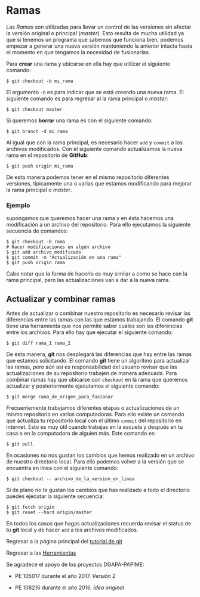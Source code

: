 # Ramas

Las *Ramas* son utilizadas para llevar un control de las versiones sin afectar la versión original o principal (*master*). Esto resulta de mucha utilidad ya que si tenemos un programa que sabemos que funciona bien, podemos empezar a generar una nueva versión manteniendo la anterior intacta hasta el momento en que tengamos la necesidad de fusionarlas.

Para **crear** una rama y ubicarse en ella hay que utilizar el siguiente comando:
```
$ git checkout -b mi_rama
```
El argumento `-b` es para indicar que se está creando una nueva rama. El siguiente comando es para regresar al la rama principal o *master*:
```
$ git checkout master
```
Si queremos **borrar** una rama es con el siguiente comando:
```
$ git branch -d mi_rama
```
Al igual que con la rama principal, es necesario hacer ```add``` y  ```commit``` a los archivos modificados. Con el siguiente comando actualizamos la nueva rama en el repositorio de **GitHub**:
```
$ git push origin mi_rama
```
De esta manera podemos tener en el mismo repositorio diferentes versiones, típicamente una o varias que estamos modificando para mejorar la rama principal o *master*.

### Ejemplo

supongamos que queremos hacer una rama y en ésta hacemos una modificación a un archivo del repositorio. Para ello ejecutamos la siguiente secuencia de comandos:
```
$ git checkout -b rama
# Hacer modificaciones en algún archivo
$ git add archivo_modificado 
$ git commit -m "Actualización en una rama"
$ git push origin rama
```
Cabe notar que la forma de hacerlo es muy similar a como se hace con la rama principal, pero las actualizaciones van a dar a la nueva rama.

## Actualizar y combinar ramas

Antes de actualizar o combinar nuestro repositorio es necesario revisar las diferencias entre las ramas con las que estamos trabajando. El comando **git** tiene una herramienta que nos permite saber cuales son las diferencias entre los archivos. Para ello hay que ejecutar el siguiente comando:
```
$ git diff rama_1 rama_2
```
De esta manera, **git** nos desplegará las diferencias que hay entre las ramas que estamos solicitando. El comando **git** tiene un algoritmo para actualizar las ramas, pero aún así es responsabilidad del usuario revisar que las actualizaciones de su repositorio trabajen de manera adecuada. Para combinar ramas hay que ubicarse con ```checkout``` en la rama que queremos actualizar y posteriormente ejecutamos el siguiente comando:
```
$ git merge rama_de_origen_para_fusionar
```

Frecuentemente trabajamos diferentes etapas o actualizaciones de un mismo repositorio en varios computadoras. Para ello existe un comando que actualiza tu repositorio local con el último ```commit``` del repositorio en internet. Esto es muy útil cuando trabajas en la escuela y después en tu casa o en la computadora de alguien más. Este comando es:
```
$ git pull
```
En ocasiones no nos gustan los cambios que hemos realizado en un archivo de nuestro directorio local. Para ello podemos volver a la versión que se encuentra en línea con el siguiente comando:
```
$ git checkout -- archivo_de_la_version_en_linea
```
Si de plano no te gustan los cambios que has realizado a todo el directorio puedes ejecutar la siguiente secuencia:
```
$ git fetch origin
$ git reset --hard origin/master
```

En todos los casos que hagas actualizaciones recuerda revisar el status de tu **git** local y de hacer ```add``` a los archivos modificados.

Regresar a la página principal del [tutorial de git](https://github.com/richmf/tutorial_de_git)

Regresar a las [Herramientas](http://sistemas.fciencias.unam.mx/~rich/Herramientas/index.html)

Se agradece el apoyo de los proyectos DGAPA-PAPIME:

- PE 105017 durante el año 2017. *Versión 2*

- PE 108216 durante el año 2016. *Idea original*